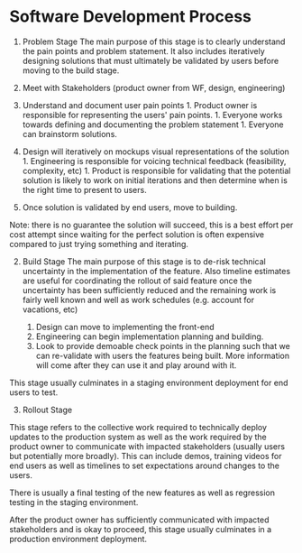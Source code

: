 # Software Development Process

1. Problem Stage
The main purpose of this stage is to clearly understand the pain points and problem statement.
It also includes iteratively designing solutions that must ultimately be validated by users before moving to the build stage.

  1. Meet with Stakeholders (product owner from WF, design, engineering)
  1. Understand and document user pain points
    1. Product owner is responsible for representing the users' pain points.
    1. Everyone works towards defining and documenting the problem statement
    1. Everyone can brainstorm solutions.
  1. Design will iteratively on mockups visual representations of the solution
    1. Engineering is responsible for voicing technical feedback (feasibility, complexity, etc)
    1. Product is responsible for validating that the potential solution is likely to work on initial iterations and then determine when is the right time to present to users.
  1. Once solution is validated by end users, move to building.
  
  Note: there is no guarantee the solution will succeed, this is a best effort per cost attempt since waiting for the perfect solution is often expensive compared to just trying something and iterating.

2. Build Stage
The main purpose of this stage is to de-risk technical uncertainty in the implementation of the feature.
Also timeline estimates are useful for coordinating the rollout of said feature once the uncertainty has been sufficiently reduced and the remaining work is fairly well known and well as work schedules (e.g. account for vacations, etc)

    1. Design can move to implementing the front-end
    1. Engineering can begin implementation planning and building.
    1. Look to provide demoable check points in the planning such that we can re-validate with users the features being built.  More information will come after they can use it and play around with it.

This stage usually culminates in a staging environment deployment for end users to test.

3. Rollout Stage

This stage refers to the collective work required to technically deploy updates to the production system as well as the work required by the product owner to communicate with impacted stakeholders (usually users but potentially more broadly).  This can include demos, training videos for end users as well as timelines to set expectations around changes to the users.

There is usually a final testing of the new features as well as regression testing in the staging environment.


After the product owner has sufficiently communicated with impacted stakeholders and is okay to proceed, this stage usually culminates in a production environment deployment.

